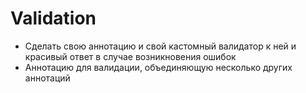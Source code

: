 # Validation

- Сделать свою аннотацию и свой кастомный валидатор к ней и красивый ответ в случае возникновения ошибок 
- Аннотацию для валидации, объединяющую несколько других аннотаций